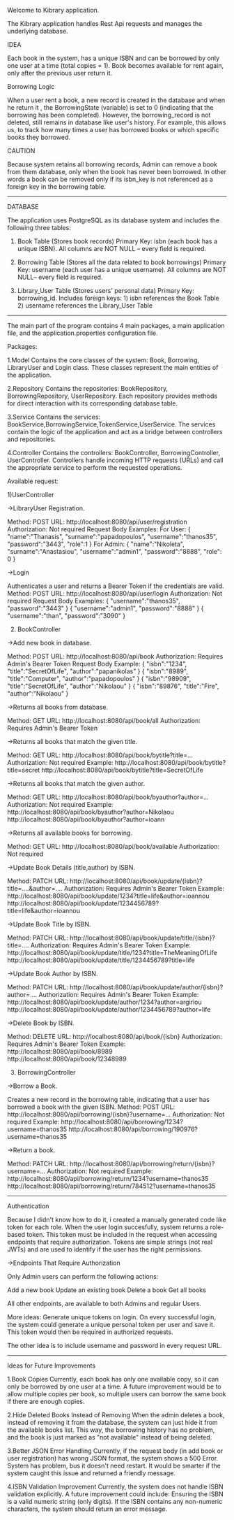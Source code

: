 
 Welcome to Kibrary application.

 The Kibrary application handles Rest Api requests and manages the underlying database.

 IDEA
 
 Each book in the system, has a unique ISBN and can be borrowed by only one user at a time (total copies = 1).
 Book becomes available for rent again, only after the previous user return it.

 Borrowing Logic
 
 When a user rent a book, a new record is created in the database and when he return it , the BorrowingState (variable)
 is set to 0 (indicating that the borrowing has been completed).
 However, the borrowing_record is not deleted, still remains in database like user's history. For example,
 this allows us, to track how many times a user has borrowed books or which specific books they borrowed.

 CAUTION
 
 Because system retains all borrowing records, Admin can remove a book from them database, only when
 the book has never been borrowed. In other words a book can be removed only if its isbn_key is not referenced as
 a foreign key in the borrowing table.

_________________________

 DATABASE
 
 The application uses PostgreSQL as its database system and includes the following three tables:

1. Book Table (Stores book records)
   Primary Key: isbn (each book has a unique ISBN).
   All columns are NOT NULL – every field is required.

2. Borrowing Table (Stores all the data related to book borrowings)
   Primary Key: username (each user has a unique username).
   All columns are NOT NULL– every field is required.

3. Library_User Table (Stores users' personal data)
   Primary Key: borrowing_id.
   Includes foreign keys: 1) isbn references the Book Table 2) username  references the Library_User Table

-------------------------

 The main part of the program contains 4 main packages, a main application file,
 and the application.properties configuration file.

 Packages:
 
 1.Model
  Contains the core classes of the system: Book, Borrowing, LibraryUser and Login class.
  These classes represent the main entities of the application.

2.Repository
  Contains the repositories: BookRepository, BorrowingRepository, UserRepository.
  Each repository provides methods for direct interaction with its corresponding database table.

3.Service
  Contains the services: BookService,BorrowingService,TokenService,UserService.
  The services contain the logic of the application and act as a bridge between controllers and repositories.

4.Controller
  Contains the controllers: BookController, BorrowingController, UserController.
  Controllers handle incoming HTTP requests (URLs) and call the appropriate service to perform the requested operations.

 Available request:

 1)UserController

->LibraryUser Registration.

  Method: POST
  URL: http://localhost:8080/api/user/registration
  Authorization: Not required
  Request Body Examples:
  For User:
  {
    "name":"Thanasis",
    "surname":"papadopoulos",
    "username":"thanos35",
    "password":"3443",
    "role":1
  }
  For Admin:
  {
    "name":"Nikoleta",
    "surname":"Anastasiou",
    "username":"admin1",
    "password":"8888",
    "role": 0
  }

->Login

  Authenticates a user and returns a Bearer Token if the credentials are valid.
  Method: POST
  URL: http://localhost:8080/api/user/login
  Authorization: Not required 
  Request Body Examples:
  {
    "username":"thanos35",
    "password":"3443"
  }
  {
    "username":"admin1",
    "password":"8888"
  }
  {
    "username":"than",
    "password":"3090"
 }



 2) BookController

->Add new book in database.

 Method: POST
 URL: http://localhost:8080/api/book
 Authorization: Requires Admin's Bearer Token
 Request Body Example:
 {
   "isbn":"1234",
   "title":"SecretOfLife",
   "author":"papanikolas"
 }
 {
   "isbn":"8989",
   "title":"Computer",
   "author":"papadopoulos"
 }
 {
   "isbn":"98909",
   "title":"SecretOfLife", 
   "author":"Nikolaou"
 }
 {
   "isbn":"89876",
   "title":"Fire",
   "author":"Nikolaou"
 }

->Returns all books from database.

  Method: GET
  URL: http://localhost:8080/api/book/all
  Authorization: Requires Admin's Bearer Token

->Returns all books that match the given title.

  Method: GET
  URL: http://localhost:8080/api/book/bytitle?title=...
  Authorization: Not required
  Example: http://localhost:8080/api/book/bytitle?title=secret
           http://localhost:8080/api/book/bytitle?title=SecretOfLife

->Returns all books that match the given author.

  Method: GET
  URL: http://localhost:8080/api/book/byauthor?author=...
  Authorization: Not required
  Example: http://localhost:8080/api/book/byauthor?author=Nikolaou
           http://localhost:8080/api/book/byauthor?author=ioann

->Returns all available books for borrowing.

  Method: GET
  URL: http://localhost:8080/api/book/available
  Authorization: Not required

->Update Book Details (title,author) by ISBN.

 Method: PATCH
 URL: http://localhost:8080/api/book/update/{isbn}?title=....&author=....
 Authorization: Requires Admin's Bearer Token
 Example: http://localhost:8080/api/book/update/1234?title=life&author=ioannou
          http://localhost:8080/api/book/update/1234456789?title=life&author=ioannou

->Update Book Title by ISBN.

  Method: PATCH
  URL: http://localhost:8080/api/book/update/title/{isbn}?title=....
  Authorization: Requires Admin's Bearer Token
  Example: http://localhost:8080/api/book/update/title/1234?title=TheMeaningOfLife
           http://localhost:8080/api/book/update/title/1234456789?title=life

->Update Book Author by ISBN.

  Method: PATCH
  URL: http://localhost:8080/api/book/update/author/{isbn}?author=....
  Authorization: Requires Admin's Bearer Token
  Example: http://localhost:8080/api/book/update/author/1234?author=argiriou
           http://localhost:8080/api/book/update/author/1234456789?author=life

->Delete Book by ISBN.

  Method: DELETE
  URL: http://localhost:8080/api/book/{isbn}
  Authorization: Requires Admin's Bearer Token
  Example: http://localhost:8080/api/book/8989
           http://localhost:8080/api/book/12348989


 3) BorrowingController

->Borrow a Book.

  Creates a new record in the borrowing table, indicating that a user has borrowed a book with the given ISBN.
  Method: POST
  URL: http://localhost:8080/api/borrowing/{isbn}?username=...
  Authorization: Not required
  Example: http://localhost:8080/api/borrowing/1234?username=thanos35
           http://localhost:8080/api/borrowing/190976?username=thanos35

->Return a book.

  Method: PATCH
  URL: http://localhost:8080/api/borrowing/return/{isbn}?username=...
  Authorization: Not required
  Example: http://localhost:8080/api/borrowing/return/1234?username=thanos35
           http://localhost:8080/api/borrowing/return/784512?username=thanos35

------------------------- 

Authentication

Because I didn't know how to do it, i created a manually generated code like token for each role.
When the user login succesfully, system returns a role-based token.
This token must be included in the request when accessing endpoints that require authorization.
Tokens are simple strings (not real JWTs) and are used to identify if the user has the right permissions.

->Endpoints That Require Authorization

  Only Admin users can perform the following actions:

  Add a new book
  Update an existing book
  Delete a book
  Get all books

 All other endpoints, are available to both Admins and regular Users.

  More ideas:
  Generate unique tokens on login.
  On every successful login, the system could generate a unique personal token per user and save it.
  This token would then be required in authorized requests.

  The other idea is to include username and password in every request URL.

-----------------------

 Ideas for Future Improvements

 1.Book Copies
 Currently, each book has only one available copy, so it can only be borrowed by one user at a time.
 A future improvement would be to allow multiple copies per book, so multiple users can borrow the same book
 if there are enough copies.

 2.Hide Deleted Books Instead of Removing
 When the admin deletes a book, instead of removing it from the database, the system can just hide it
 from the available books list.
 This way, the borrowing history has no problem, and the book is just marked as "not available" instead of being deleted.

 3.Better JSON Error Handling
 Currently, if the request body (in add book or user registration) has wrong JSON format, the system shows a 500 Error.
 System has problem, bus it doesn't need restart.
 It would be smarter if the system caught this issue and returned a friendly message.

 4.ISBN Validation Improvement
 Currently, the system does not handle ISBN validation explicitly. 
 A future improvement could include:
 Ensuring the ISBN is a valid numeric string (only digits).
 If the ISBN contains any non-numeric characters, the system should return an error message.
 
